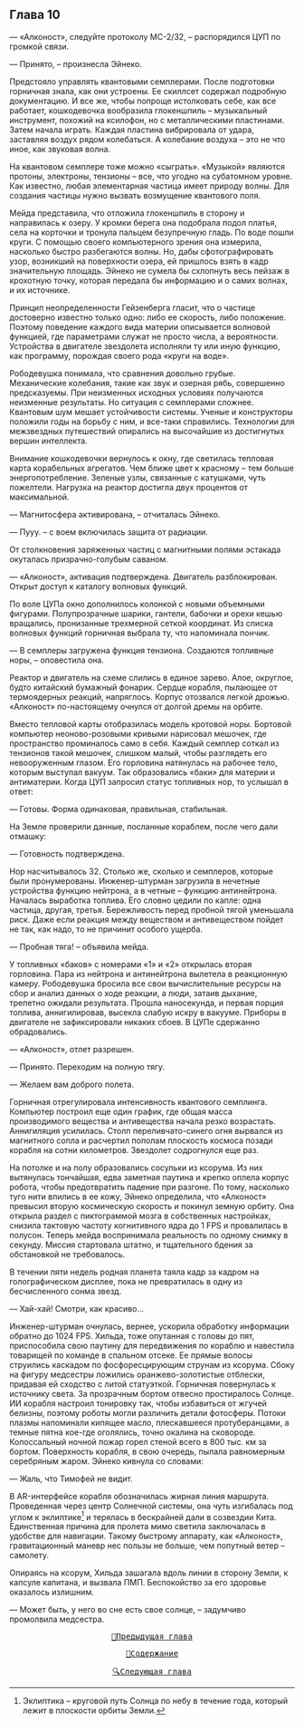 ## Глава 10
— «Алконост», следуйте протоколу МС-2/32, – распорядился ЦУП по громкой связи. 

— Принято, – произнесла Эйнеко.

Предстояло управлять квантовыми семплерами. После подготовки горничная знала, как они устроены. Ее скиллсет содержал подробную документацию. И все же, чтобы попроще истолковать себе, как все работает, кошкодевочка вообразила глокеншпиль – музыкальный инструмент, похожий на ксилофон, но с металлическими пластинами. Затем начала играть. Каждая пластина вибрировала от удара, заставляя воздух рядом колебаться. А колебание воздуха – это не что иное, как звуковая волна.

На квантовом семплере тоже можно «сыграть». «Музыкой» являются протоны, электроны, тензионы – все, что угодно на субатомном уровне. Как известно, любая элементарная частица имеет природу волны. Для создания частицы нужно вызвать возмущение квантового поля.

Мейда представила, что отложила глокеншпиль в сторону и направилась к озеру. У кромки берега она подобрала подол платья, села на корточки и тронула пальцем безупречную гладь. По воде пошли круги. С помощью своего компьютерного зрения она измерила, насколько быстро разбегаются волны. Но, дабы сфотографировать узор, возникший на поверхности озера, ей пришлось взять в кадр значительную площадь. Эйнеко не сумела бы схлопнуть весь пейзаж в крохотную точку, которая передала бы информацию и о самих волнах, и их источнике.

Принцип неопределенности Гейзенберга гласит, что о частице достоверно известно только одно: либо ее скорость, либо положение. Поэтому поведение каждого вида материи описывается волновой функцией, где параметрами служат не просто числа, а вероятности. Устройства в двигателе звездолета исполняли ту или иную функцию, как программу, порождая своего рода «круги на воде».

Рободевушка понимала, что сравнения довольно грубые. Механические колебания, такие как звук и озерная рябь, совершенно предсказуемы. При неизменных исходных условиях получаются неизменные результаты. Но ситуация с семплерами сложнее. Квантовым шум мешает устойчивости системы. Ученые и конструкторы положили годы на борьбу с ним, и все-таки справились. Технологии для межзвездных путешествий опирались на высочайшие из достигнутых вершин интеллекта.

Внимание кошкодевочки вернулось к окну, где светилась тепловая карта корабельных агрегатов. Чем ближе цвет к красному – тем больше энергопотребление. Зеленые узлы, связанные с катушками, чуть пожелтели. Нагрузка на реактор достигла двух процентов от максимальной.

— Магнитосфера активирована, – отчиталась Эйнеко.  

— Пууу. – с воем включилась защита от радиации.

От столкновения заряженных частиц с магнитными полями эстакада окуталась призрачно-голубым саваном.

— «Алконост», активация подтверждена. Двигатель разблокирован. Открыт доступ к каталогу волновых функций.

По воле ЦУПа окно дополнилось колонкой с новыми объемными фигурами. Полупрозрачные шарики, гантели, бабочки и орехи кешью вращались, пронизанные трехмерной сеткой координат. Из списка волновых функций горничная выбрала ту, что напоминала пончик.

— В семплеры загружена функция тензиона. Создаются топливные норы, – оповестила она.

Реактор и двигатель на схеме слились в единое зарево. Алое, округлое, будто китайский бумажный фонарик. Сердце корабля, пылающее от термоядерных реакций, напряглось. Корпус отозвался легкой дрожью. «Алконост» по-настоящему очнулся от долгой дремы на орбите.

Вместо тепловой карты отобразилась модель кротовой норы. Бортовой компьютер неоново-розовыми кривыми нарисовал мешочек, где пространство проминалось само в себя. Каждый семплер соткал из тензионов такой мешочек, слишком малый, чтобы разглядеть его невооруженным глазом. Его горловина натянулась на рабочее тело, которым выступал вакуум. Так образовались «баки» для материи и антиматерии. Когда ЦУП запросил статус топливных нор, то услышал в ответ:

— Готовы. Форма одинаковая, правильная, стабильная.

На Земле проверили данные, посланные кораблем, после чего дали отмашку:

— Готовность подтверждена.

Нор насчитывалось 32. Столько же, сколько и семплеров, которые были пронумерованы. Инженер-штурман загрузила в нечетные устройства функцию нейтрона, а в четные – функцию антинейтрона. Началась выработка топлива. Его словно цедили по капле: одна частица, другая, третья. Бережливость перед пробной тягой уменьшала риск. Даже если реакция между веществом и антивеществом пойдет не так, как надо, то не причинит особого ущерба. 

— Пробная тяга! – объявила мейда.

У топливных «баков» с номерами «1» и «2» открылась вторая горловина. Пара из нейтрона и антинейтрона вылетела в реакционную камеру. Рободевушка бросила все свои вычислительные ресурсы на сбор и анализ данных о ходе реакции, а люди, затаив дыхание, трепетно ожидали результата. Прошла наносекунда, и первая порция топлива, аннигилировав, высекла слабую искру в вакууме. Приборы в двигателе не зафиксировали никаких сбоев. В ЦУПе сдержанно обрадовались.

— «Алконост», отлет разрешен.

— Принято. Переходим на полную тягу.

— Желаем вам доброго полета.

Горничная отрегулировала интенсивность квантового семплинга. Компьютер построил еще один график, где общая масса производимого вещества и антивещества начала резко возрастать. Аннигиляция усилилась. Столп переливчато-синего огня вырвался из магнитного сопла и расчертил пополам плоскость космоса позади корабля на сотни километров. Звездолет содрогнулся еще раз.

На потолке и на полу образовались сосульки из ксорума. Из них вытянулась тончайшая, едва заметная паутина и крепко оплела корпус робота, чтобы предотвратить падение при разгоне. По тому, насколько туго нити впились в ее кожу, Эйнеко определила, что «Алконост» превысил вторую космическую скорость и покинул земную орбиту. Она открыла раздел с пиктограммой мозга в собственных настройках, снизила тактовую частоту когнитивного ядра до 1 FPS и провалилась в полусон. Теперь мейда воспринимала реальность по одному снимку в секунду. Миссия стартовала штатно, и тщательного бдения за обстановкой не требовалось.

В течении пяти недель родная планета таяла кадр за кадром на голографическом дисплее, пока не превратилась в одну из бесчисленного сонма звезд.

— Хай-хай! Смотри, как красиво...

Инженер-штурман очнулась, вернее, ускорила обработку информации обратно до 1024 FPS. Хильда, тоже опутанная с головы до пят, приспособила свою паутину для передвижения по кораблю и навестила товарищей по команде в спальном отсеке. Ее прямые волосы струились каскадом по фосфоресцирующим струнам из ксорума. Сбоку на фигуру медсестры ложились оранжево-золотистые отблески, придавая ей сходство с литой статуэткой. Горничная повернулась к источнику света. За прозрачным бортом отвесно простиралось Солнце. ИИ корабля настроил тонировку так, чтобы избавиться от жгучей белизны, поэтому роботы могли различить детали фотосферы. Потоки плазмы напоминали кипящее масло, плескавшееся протуберанцами, а темные пятна кое-где оголялись, точно окалина на сковороде. Колоссальный ночной пожар горел стеной всего в 800 тыс. км за бортом. Поверхность корабля, в свою очередь, пылала равномерным серебряным жаром. Эйнеко кивнула со словами:

— Жаль, что Тимофей не видит.

В AR-интерфейсе корабля обозначилась жирная линия маршрута. Проведенная через центр Солнечной системы, она чуть изгибалась под углом к эклиптике[^1] и терялась в бескрайней дали в созвездии Кита. Единственная причина для пролета мимо светила заключалась в удобстве для навигации. Такому быстрому аппарату, как «Алконост», гравитационный маневр нес пользы не больше, чем попутный ветер – самолету.

Опираясь на ксорум, Хильда зашагала вдоль линии в сторону Земли, к капсуле капитана, и вызвала ПМП. Беспокойство за его здоровье оказалось излишним. 

— Может быть, у него во сне есть свое солнце, – задумчиво промолвила медсестра.

<div align="center">
<a href="/Воды%20Пактола/Часть%20I.%20«Демиург»/Глава%209.md"><pre>🐾Предыдущая глава</pre></a>
<a href="/Воды%20Пактола/Содержание.md"><pre>📄Содержание</pre></a>
<a href="/Воды%20Пактола/Часть%20I.%20«Демиург»/Глава%2011.md"><pre>🔍Следующая глава</pre></a>
</div>

[^1]: Эклиптика – круговой путь Солнца по небу в течение года, который лежит в плоскости орбиты Земли.
